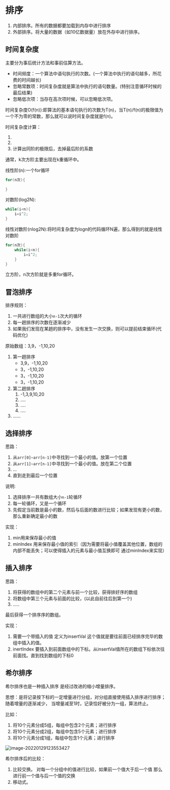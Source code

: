 # 排序

1. 内部排序。所有的数据都要加载到内存中进行排序
2. 外部排序。将大量的数据（如10亿数据量）放在外存中进行排序。

## 时间复杂度

主要分为事后统计方法和事前估算方法。 

- 时间频度：一个算法中语句执行的次数。(一个算法中执行的语句越多，所花费的时间越长)
- 忽略常数项：时间复杂度就是算法中执行的语句数量。(特别注意循环时候的最后结果)
- 忽略低次项：当存在高次项时候，可以忽略低次项。

时间复杂度O(f(n)):即算法的基本语句执行的次数为T(n)，当T(n)/f(n)的极限值为一个不为零的常数，那么就可以说时间复杂度就是f(n)。

时间复杂度计算：

1. 
2. 
3. 计算出同阶的极限后，去掉最后阶的系数

通常，k次方阶主要出现在k重循环中。

线性阶(n):一个for循环

```java
for(n次){
    
}
```

对数阶(log2N):

```java
while(i<n){
    i=i^2;
}
```

线性对数阶(nlog2N):将时间复杂度为logn的代码循环N遍，那么得到的就是线性对数阶

```java
for(n次){
    while(i<n){
        i=i^2;
    }
}
```

立方阶，n次方阶就是多重for循环。

## 冒泡排序

排序规则：

1. 一共进行数组的大小`n-1`次大的循环
2. 每一趟排序的次数在逐渐减少
3. 如果我们发现在某趟的排序中，没有发生一次交换，则可以提前结束循环(代码优化)

原始数组：3,9，-1,10,20

1. 第一趟排序
   - 3,9，-1,10,20
   - 3，-1,10,20
   - 3，-1,10,20
   - 3，-1,10,20
2. 第二趟排序
   1. -1,3,9,10,20
   2. ....
   3. ....
   4. ....
3. ......

## 选择排序

思路：

1. 从`arr[0]~arr[n-1]`中寻找到一个最小的值。放第一个位置
2. 从`arr[1]~arr[n-1]`中寻找到一个最小的值。放在第二个位置
3. ...
4. 直到走到最后一个位置

说明:

1. 选择排序一共有数组大小`n-1`轮循环
2. 每一轮循环，又是一个循环
3. 先假定当前数是最小的数，然后与后面的数进行比较；如果发现有更小的数，那么重新确定最小的数

实现：

1. min用来保存最小的值
2. minIndex  用来保存最小值的索引（因为需要将最小值覆盖其他位置，数组的内部不能丢失；可以使得插入的元素与最小值互换即可  通过minIndex来实现）

## 插入排序

思路：

1. 将获得的数组中的第二个元素与前一个比较，获得排好序的数组
2. 将数组中第三个元素与前面的比较，(以此自前往后到第一个)
3. .....

最后获得一个排序序的数组。

实现：

1. 需要一个带插入的值  定义为insertVal  这个值就是要往前面已经排序完毕的数组中插入的值。
2. inertIndex  要插入到前面数组中的下标。从insertVal值所在的数组下标依次往前面找。直到找到数组的下标0

## 希尔排序

希尔排序也是一种插入排序  是经过改进的缩小增量排序。

思想：是将记录按下标的一定增量进行分组，对分组直接使用插入排序进行排序；随着增量的逐渐减少，   当增量减至1时，记录恰好被分为一组，算法终止。

比如：

1. 将10个元素分成5组，每组中包含2个元素；进行排序
2. 将10个元素分成2组，每组中包含5个元素；进行排序
3. 将10个元素分成1组，每组中包含1个元素；进行排序 

![image-20220129123553427](C:\Users\WangYQ\AppData\Roaming\Typora\typora-user-images\image-20220129123553427.png)

希尔排序后的比较：

1. 比较交换。  对每一个分组中的值进行比较，如果前一个值大于后一个值  那么进行前一个值与后一个值的交换
2. 移动式。